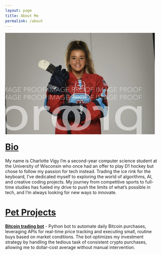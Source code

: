 ```yaml
---
layout: page
title: About Me
permalink: /about
---
```


<div style="float:left; margin-right:1.5em; margin-bottom:1.5em;" >
    <img src="assets/profilepic.jpg" />
</div>

# <u>Bio</u>

My name is Charlotte Vigy I’m a second-year computer science student at the University of Wisconsin who once had an offer to play D1 hockey but chose to follow my passion for tech instead. Trading the ice rink for the keyboard, I’ve dedicated myself to exploring the world of algorithms, AI, and creative coding projects. My journey from competitive sports to full-time studies has fueled my drive to push the limits of what’s possible in tech, and I’m always looking for new ways to innovate.

# <u>Pet Projects</u>

**[Bitcoin trading bot]()** - Python bot to automate daily Bitcoin purchases, leveraging APIs for real-time price tracking and executing small, routine buys based on market conditions. The bot optimizes my investment strategy by handling the tedious task of consistent crypto purchases, allowing me to dollar-cost average without manual intervention.
